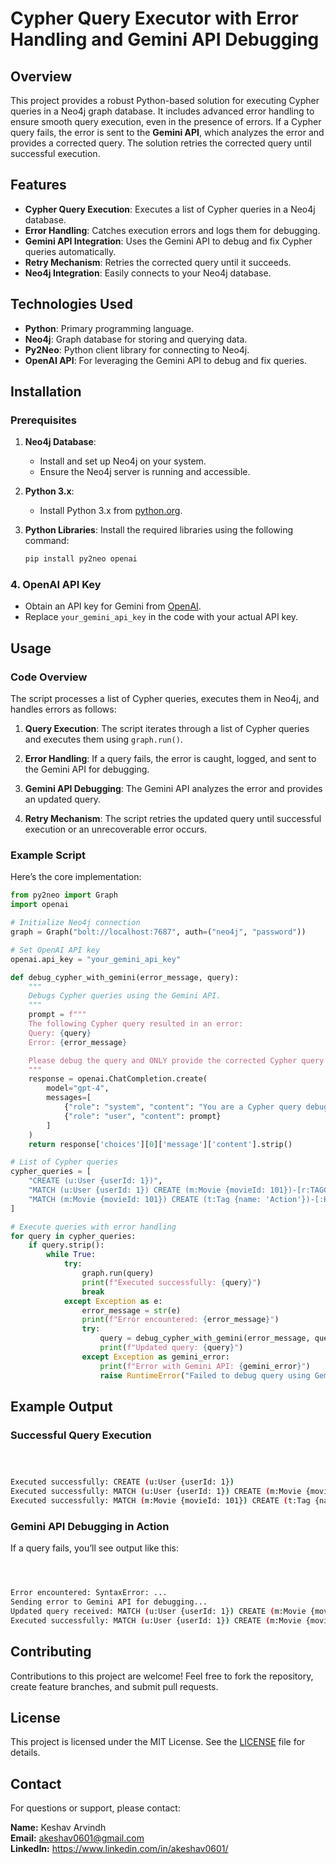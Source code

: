 # Cypher Query Executor with Error Handling and Gemini API Debugging

## Overview

This project provides a robust Python-based solution for executing Cypher queries in a Neo4j graph database. It includes advanced error handling to ensure smooth query execution, even in the presence of errors. If a Cypher query fails, the error is sent to the **Gemini API**, which analyzes the error and provides a corrected query. The solution retries the corrected query until successful execution.

## Features

- **Cypher Query Execution**: Executes a list of Cypher queries in a Neo4j database.
- **Error Handling**: Catches execution errors and logs them for debugging.
- **Gemini API Integration**: Uses the Gemini API to debug and fix Cypher queries automatically.
- **Retry Mechanism**: Retries the corrected query until it succeeds.
- **Neo4j Integration**: Easily connects to your Neo4j database.

## Technologies Used

- **Python**: Primary programming language.
- **Neo4j**: Graph database for storing and querying data.
- **Py2Neo**: Python client library for connecting to Neo4j.
- **OpenAI API**: For leveraging the Gemini API to debug and fix queries.

## Installation

### Prerequisites

1. **Neo4j Database**:
   - Install and set up Neo4j on your system.
   - Ensure the Neo4j server is running and accessible.
   
2. **Python 3.x**:
   - Install Python 3.x from [python.org](https://www.python.org/).

3. **Python Libraries**:
   Install the required libraries using the following command:
   ```bash
   pip install py2neo openai
### 4. OpenAI API Key

- Obtain an API key for Gemini from [OpenAI](https://openai.com/).
- Replace `your_gemini_api_key` in the code with your actual API key.

## Usage

### Code Overview

The script processes a list of Cypher queries, executes them in Neo4j, and handles errors as follows:

1. **Query Execution**:
   The script iterates through a list of Cypher queries and executes them using `graph.run()`.

2. **Error Handling**:
   If a query fails, the error is caught, logged, and sent to the Gemini API for debugging.

3. **Gemini API Debugging**:
   The Gemini API analyzes the error and provides an updated query.

4. **Retry Mechanism**:
   The script retries the updated query until successful execution or an unrecoverable error occurs.

### Example Script

Here’s the core implementation:

```python
from py2neo import Graph
import openai

# Initialize Neo4j connection
graph = Graph("bolt://localhost:7687", auth=("neo4j", "password"))

# Set OpenAI API key
openai.api_key = "your_gemini_api_key"

def debug_cypher_with_gemini(error_message, query):
    """
    Debugs Cypher queries using the Gemini API.
    """
    prompt = f"""
    The following Cypher query resulted in an error:
    Query: {query}
    Error: {error_message}

    Please debug the query and ONLY provide the corrected Cypher query as output, ensuring no additional explanations.
    """
    response = openai.ChatCompletion.create(
        model="gpt-4",
        messages=[
            {"role": "system", "content": "You are a Cypher query debugging assistant."},
            {"role": "user", "content": prompt}
        ]
    )
    return response['choices'][0]['message']['content'].strip()

# List of Cypher queries
cypher_queries = [
    "CREATE (u:User {userId: 1})",
    "MATCH (u:User {userId: 1}) CREATE (m:Movie {movieId: 101})-[r:TAGGED]->(u)",
    "MATCH (m:Movie {movieId: 101}) CREATE (t:Tag {name: 'Action'})-[:HAS_TAG]->(m)"
]

# Execute queries with error handling
for query in cypher_queries:
    if query.strip():
        while True:
            try:
                graph.run(query)
                print(f"Executed successfully: {query}")
                break
            except Exception as e:
                error_message = str(e)
                print(f"Error encountered: {error_message}")
                try:
                    query = debug_cypher_with_gemini(error_message, query)
                    print(f"Updated query: {query}")
                except Exception as gemini_error:
                    print(f"Error with Gemini API: {gemini_error}")
                    raise RuntimeError("Failed to debug query using Gemini API.") from gemini_error
```

## Example Output

### Successful Query Execution
```bash



Executed successfully: CREATE (u:User {userId: 1})
Executed successfully: MATCH (u:User {userId: 1}) CREATE (m:Movie {movieId: 101})-[:TAGGED]->(u)
Executed successfully: MATCH (m:Movie {movieId: 101}) CREATE (t:Tag {name: 'Action'})-[:HAS_TAG]->(m)
```

### Gemini API Debugging in Action
If a query fails, you’ll see output like this:
```bash



Error encountered: SyntaxError: ...
Sending error to Gemini API for debugging...
Updated query received: MATCH (u:User {userId: 1}) CREATE (m:Movie {movieId: 101})-[:TAGGED]->(u)
Executed successfully: MATCH (u:User {userId: 1}) CREATE (m:Movie {movieId: 101})-[:TAGGED]->(u)
```

## Contributing

Contributions to this project are welcome! Feel free to fork the repository, create feature branches, and submit pull requests.

## License

This project is licensed under the MIT License. See the [LICENSE](LICENSE) file for details.

## Contact

For questions or support, please contact:

**Name:** Keshav Arvindh  
**Email:** akeshav0601@gmail.com  
**LinkedIn:** https://www.linkedin.com/in/akeshav0601/
